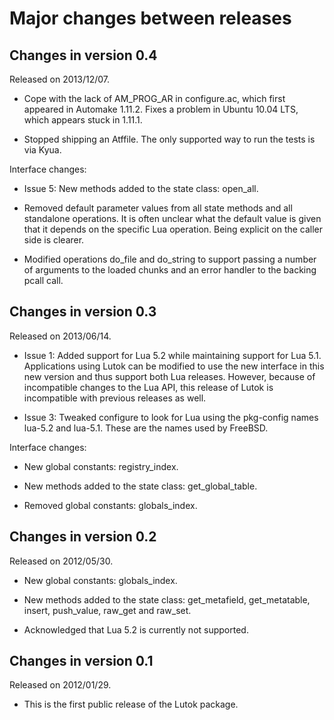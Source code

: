 # Major changes between releases

## Changes in version 0.4

Released on 2013/12/07.

* Cope with the lack of AM_PROG_AR in configure.ac, which first
  appeared in Automake 1.11.2.  Fixes a problem in Ubuntu 10.04
  LTS, which appears stuck in 1.11.1.

* Stopped shipping an Atffile.  The only supported way to run the tests
  is via Kyua.

Interface changes:

* Issue 5: New methods added to the state class: open_all.

* Removed default parameter values from all state methods and all
  standalone operations.  It is often unclear what the default value is
  given that it depends on the specific Lua operation.  Being explicit
  on the caller side is clearer.

* Modified operations do_file and do_string to support passing a number
  of arguments to the loaded chunks and an error handler to the backing
  pcall call.


## Changes in version 0.3

Released on 2013/06/14.

* Issue 1: Added support for Lua 5.2 while maintaining support for Lua
  5.1.  Applications using Lutok can be modified to use the new
  interface in this new version and thus support both Lua releases.
  However, because of incompatible changes to the Lua API, this release
  of Lutok is incompatible with previous releases as well.

* Issue 3: Tweaked configure to look for Lua using the pkg-config names
  lua-5.2 and lua-5.1.  These are the names used by FreeBSD.

Interface changes:

* New global constants: registry_index.

* New methods added to the state class: get_global_table.

* Removed global constants: globals_index.


## Changes in version 0.2

Released on 2012/05/30.

* New global constants: globals_index.

* New methods added to the state class: get_metafield, get_metatable,
  insert, push_value, raw_get and raw_set.

* Acknowledged that Lua 5.2 is currently not supported.


## Changes in version 0.1

Released on 2012/01/29.

* This is the first public release of the Lutok package.
